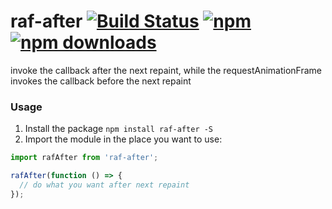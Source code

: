 # raf-after [![Build Status](https://travis-ci.org/goldenyz/raf-after.svg?branch=master)](https://travis-ci.org/goldenyz/raf-after) [![npm](https://img.shields.io/npm/v/raf-after.svg?style=flat-square)](https://www.npmjs.com/package/raf-after) [![npm downloads](https://img.shields.io/npm/dm/raf-after.svg)](https://www.npmjs.com/package/raf-after)

invoke the callback after the next repaint, while the requestAnimationFrame invokes the callback before the next repaint

### Usage
1. Install the package `npm install raf-after -S`
2. Import the module in the place you want to use:
```js
import rafAfter from 'raf-after';

rafAfter(function () => {
  // do what you want after next repaint
});
```
